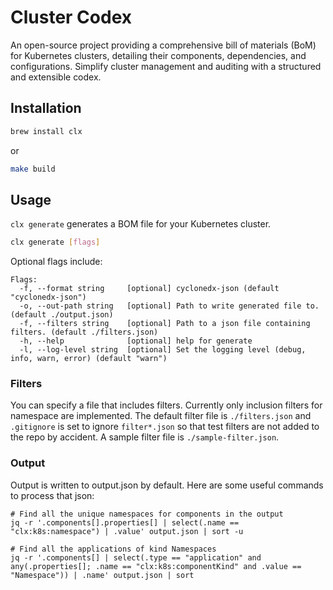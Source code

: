 # Cluster Codex

An open-source project providing a comprehensive bill of materials (BoM) for Kubernetes clusters, detailing their components, dependencies, and configurations. Simplify cluster management and auditing with a structured and extensible codex.


## Installation

```bash
brew install clx
```
or
```bash
make build
```

## Usage

`clx generate` generates a BOM file for your Kubernetes cluster.

```sh
clx generate [flags]
```

Optional flags include:

```plain
Flags:
  -f, --format string     [optional] cyclonedx-json (default "cyclonedx-json")
  -o, --out-path string   [optional] Path to write generated file to. (default ./output.json)
  -f, --filters string    [optional] Path to a json file containing filters. (default ./filters.json)
  -h, --help              [optional] help for generate
  -l, --log-level string  [optional] Set the logging level (debug, info, warn, error) (default "warn")

```

### Filters
You can specify a file that includes filters. Currently only inclusion filters for namespace are implemented. The 
default filter file is `./filters.json` and `.gitignore` is set to ignore `filter*.json` so that test filters are not
added to the repo by accident. A sample filter file is `./sample-filter.json`.

### Output
Output is written to output.json by default. Here are some useful commands to process that json:
```commandline
# Find all the unique namespaces for components in the output
jq -r '.components[].properties[] | select(.name == "clx:k8s:namespace") | .value' output.json | sort -u

# Find all the applications of kind Namespaces
jq -r '.components[] | select(.type == "application" and any(.properties[]; .name == "clx:k8s:componentKind" and .value == "Namespace")) | .name' output.json | sort
```

